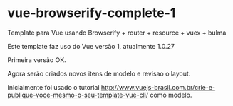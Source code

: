 # vue-browserify-complete-1
Template para Vue usando Browserify + router + resource + vuex + bulma

Este template faz uso do Vue versão 1, atualmente 1.0.27

Primeira versão OK.

Agora serão criados novos itens de modelo e revisao o layout.

Inicialmente foi usado o tutorial http://www.vuejs-brasil.com.br/crie-e-publique-voce-mesmo-o-seu-template-vue-cli/ como modelo.